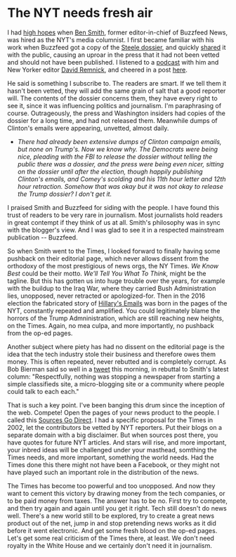 # The NYT needs fresh air
I had <a href="http://scripting.com/2020/01/28.html#a215257">high hopes</a> when <a href="https://en.wikipedia.org/wiki/Ben_Smith_(journalist)">Ben Smith</a>, former editor-in-chief of Buzzfeed News, was hired as the NYT's media columnist. I first became familiar with his work when Buzzfeed got a copy of the <a href="https://en.wikipedia.org/wiki/Steele_dossier">Steele dossier</a>, and quickly <a href="https://www.buzzfeednews.com/article/kenbensinger/these-reports-allege-trump-has-deep-ties-to-russia">shared</a> it with the public, causing an uproar in the press that it had not been vetted and should not have been published. I listened to a <a href="http://podcatch.com/pages/12818.html">podcast</a> with him and New Yorker editor <a href="https://en.wikipedia.org/wiki/David_Remnick">David Remnick</a>, and cheered in a post <a href="http://scripting.com/2017/01/28/errOnTheSideOfDisclosure.html">here</a>. 

He said is something I subscribe to. The readers are smart. If we tell them it hasn't been vetted, they will add the same grain of salt that a good reporter will. The contents of the dossier concerns them, they have every right to see it, since it was influencing politics and journalism. I'm paraphrasing of course. Outrageously, the press and Washington insiders had copies of the dossier for a long time, and had not released them. Meanwhile dumps of Clinton's emails were appearing, unvetted, almost daily. 
* <i>There had already been extensive dumps of Clinton campaign emails, but none on Trump's. Now we know why. The Democrats were being nice, pleading with the FBI to release the dossier without telling the public there was a dossier, and the press were being even nicer, sitting on the dossier until after the election, though happily publishing Clinton's emails, and Comey's scolding and his 11th hour letter and 12th hour retraction. Somehow that was okay but it was not okay to release the Trump dossier? I don't get it.</i>

I praised Smith and Buzzfeed for siding with the people. I have found this trust of readers to be very rare in journalism. Most journalists hold readers in great contempt if they think of us at all. Smith's philosophy was in sync with the blogger's view. And I was glad to see it in a respected mainstream publication -- Buzzfeed.

So when Smith went to the Times, I looked forward to finally having some pushback on their editorial page, which never allows dissent from the orthodoxy of the most prestigious of news orgs, the NY Times. <i>We Know Best</i> could be their motto. <i>We'll Tell You What To Think, </i>might be the tagline. But this has gotten us into huge trouble over the years, for example with the buildup to the Iraq War, where they carried Bush Administration lies, unopposed, never retracted or apologized-for. Then in the 2016 election the fabricated story of <a href="https://en.wikipedia.org/wiki/Hillary_Clinton_email_controversy">Hillary's Emails</a> was born in the pages of the NYT, constantly repeated and amplified. You could legitimately blame the horrors of the Trump Admninistration, which are still reaching new heights, on the Times. Again, no mea culpa, and more importantly, no pushback from the op-ed pages. 

Another subject where piety has had no dissent on the editorial page is the idea that the tech industry stole their business and therefore owes them money. This is often repeated, never rebutted and is completely corrupt. As Bob Bierman said so well in a <a href="https://twitter.com/bobbierman/status/1259809847698227201">tweet</a> this morning, in rebuttal to Smith's latest column: "Respectfully, nothing was stopping a newspaper from starting a simple classifieds site, a micro-blogging site or a community where people could talk to each each."

That is such a key point. I've been banging this drum since the inception of the web. Compete! Open the pages of your news product to the people. I called this <a href="http://scripting.com/2015/10/12/itsStillSourcesGoDirect.html">Sources Go Direct</a>. I had a specific proposal for the Times in 2002, let the contributors be vetted by NYT reporters. Put their blogs on a separate domain with a big disclaimer. But when sources post there, you have quotes for future NYT articles. And stars will rise, and more important, your inbred ideas will be challenged under your masthead, somthing the Times needs, and more important, something the world needs. Had the Times done this there might not have been a Facebook, or they might not have played such an important role in the distribution of the news.

The Times has become too powerful and too unopposed. And now they want to cement this victory by drawing money from the tech companies, or to be paid money from taxes. The answer has to be no. First try to compete, and then try again and again until you get it right. Tech still doesn't do news well. There's a new world still to be explored, try to create a great news product out of the net, jump in and stop pretending news works as it did before it went electronic. And get some fresh blood on the op-ed pages. Let's get some real criticism of the Times there, at least. We don't need royalty in the White House and we certainly don't need it in journalism. 


